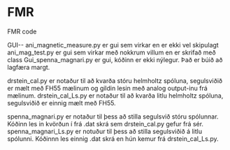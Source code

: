 # FMR
FMR code

GUI--
ani_magnetic_measure.py er gui sem virkar en er ekki vel skipulagt
ani_mag_test.py er gui sem virkar með nokkrum villum en er skrifað með class
Gui_spenna_magnari.py er gui, kóðinn er ekki nýlegur. Það er búið að lagfæra margt.

drstein_cal.py er notaður til að kvarða stóru helmholtz spóluna, segulsviðið er mælt með FH55 mælinum og gildin lesin með analog output-inu frá mælinum.
drstein_cal_Ls.py er notaður til að kvarða litlu helmholtz spóluna, segulsviðið er einnig mælt með FH55.

spenna_magnari.py er notaður til þess að stilla segulsvið stóru spólunnar. Kóðinn les in kvörðun í frá .dat skrá sem drstein_cal.py gefur frá sér.
spenna_magnari_Ls.py er notuður til þess að stilla segulsviðið á litlu spólunni. Kóðinnn les einnig .dat skrá en hún kemur frá drstein_cal_Ls.py.
